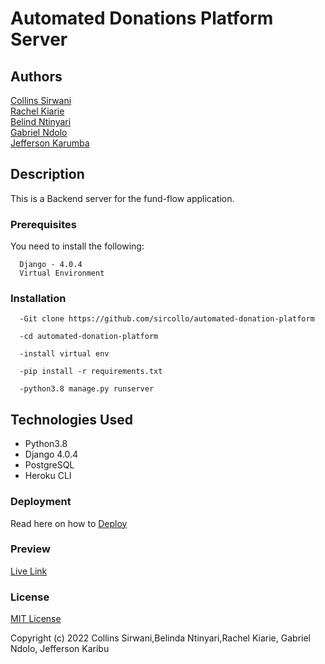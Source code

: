 # Automated Donations Platform Server
## Authors
[Collins Sirwani](https://github.com/sircollo)<br />
[Rachel Kiarie](https://github.com/Rachelnk)<br />
[Belind Ntinyari](hhttps://github.com/Bel-94)<br />
[Gabriel Ndolo](https://github.com/Geb54g)<br />
[Jefferson Karumba](https://github.com/JKLLR)

## Description
This is a Backend server for the fund-flow application.

### Prerequisites
You need to install the following:
```
  Django - 4.0.4
  Virtual Environment
```

### Installation
```
  -Git clone https://github.com/sircollo/automated-donation-platform

  -cd automated-donation-platform

  -install virtual env

  -pip install -r requirements.txt

  -python3.8 manage.py runserver

```
## Technologies Used

  * Python3.8
  * Django 4.0.4
  * PostgreSQL
  * Heroku CLI


### Deployment
Read here on how to [Deploy](https://gist.github.com/newtonkiragu/42f2500e56d9c2375a087233587eddd0)


### Preview

[Live Link](https://rachelnk.github.io/Fund-Flow)


### License

[MIT License](https://github.com/sircollo/automated-donation-platform/blob/master/LICENSE)

Copyright (c) 2022 Collins Sirwani,Belinda Ntinyari,Rachel Kiarie, Gabriel Ndolo, Jefferson Karibu

